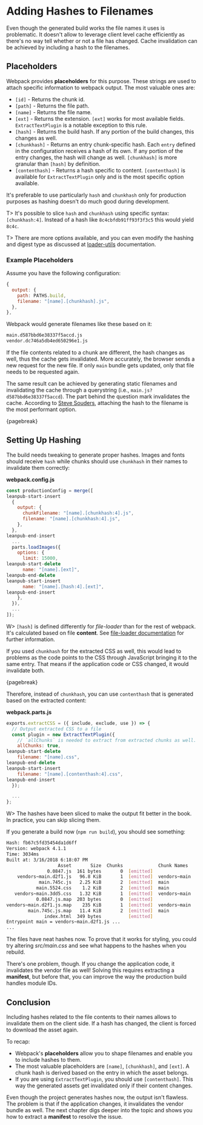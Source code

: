 # Adding Hashes to Filenames

Even though the generated build works the file names it uses is problematic. It doesn't allow to leverage client level cache efficiently as there's no way tell whether or not a file has changed. Cache invalidation can be achieved by including a hash to the filenames.

## Placeholders

Webpack provides **placeholders** for this purpose. These strings are used to attach specific information to webpack output. The most valuable ones are:

* `[id]` - Returns the chunk id.
* `[path]` - Returns the file path.
* `[name]` - Returns the file name.
* `[ext]` - Returns the extension. `[ext]` works for most available fields. `ExtractTextPlugin` is a notable exception to this rule.
* `[hash]` - Returns the build hash. If any portion of the build changes, this changes as well.
* `[chunkhash]` - Returns an entry chunk-specific hash. Each `entry` defined in the configuration receives a hash of its own. If any portion of the entry changes, the hash will change as well. `[chunkhash]` is more granular than `[hash]` by definition.
* `[contenthash]` - Returns a hash specific to content. `[contenthash]` is available for `ExtractTextPlugin` only and is the most specific option available.

It's preferable to use particularly `hash` and `chunkhash` only for production purposes as hashing doesn't do much good during development.

T> It's possible to slice `hash` and `chunkhash` using specific syntax: `[chunkhash:4]`. Instead of a hash like `8c4cbfdb91ff93f3f3c5` this would yield `8c4c`.

T> There are more options available, and you can even modify the hashing and digest type as discussed at [loader-utils](https://www.npmjs.com/package/loader-utils#interpolatename) documentation.

### Example Placeholders

Assume you have the following configuration:

```javascript
{
  output: {
    path: PATHS.build,
    filename: "[name].[chunkhash].js",
  },
},
```

Webpack would generate filenames like these based on it:

```bash
main.d587bbd6e38337f5accd.js
vendor.dc746a5db4ed650296e1.js
```

If the file contents related to a chunk are different, the hash changes as well, thus the cache gets invalidated. More accurately, the browser sends a new request for the new file. If only `main` bundle gets updated, only that file needs to be requested again.

The same result can be achieved by generating static filenames and invalidating the cache through a querystring (i.e., `main.js?d587bbd6e38337f5accd`). The part behind the question mark invalidates the cache. According to [Steve Souders](http://www.stevesouders.com/blog/2008/08/23/revving-filenames-dont-use-querystring/), attaching the hash to the filename is the most performant option.

{pagebreak}

## Setting Up Hashing

The build needs tweaking to generate proper hashes. Images and fonts should receive `hash` while chunks should use `chunkhash` in their names to invalidate them correctly:

**webpack.config.js**

```javascript
const productionConfig = merge([
leanpub-start-insert
  {
    output: {
      chunkFilename: "[name].[chunkhash:4].js",
      filename: "[name].[chunkhash:4].js",
    },
  },
leanpub-end-insert
  ...
  parts.loadImages({
    options: {
      limit: 15000,
leanpub-start-delete
      name: "[name].[ext]",
leanpub-end-delete
leanpub-start-insert
      name: "[name].[hash:4].[ext]",
leanpub-end-insert
    },
  }),
  ...
]);
```

W> `[hash]` is defined differently for *file-loader* than for the rest of webpack. It's calculated based on file **content**. See [file-loader documentation](https://www.npmjs.com/package/file-loader#placeholders) for further information.

If you used `chunkhash` for the extracted CSS as well, this would lead to problems as the code points to the CSS through JavaScript bringing it to the same entry. That means if the application code or CSS changed, it would invalidate both.

{pagebreak}

Therefore, instead of `chunkhash`, you can use `contenthash` that is generated based on the extracted content:

**webpack.parts.js**

```javascript
exports.extractCSS = ({ include, exclude, use }) => {
  // Output extracted CSS to a file
  const plugin = new ExtractTextPlugin({
    // `allChunks` is needed to extract from extracted chunks as well.
    allChunks: true,
leanpub-start-delete
    filename: "[name].css",
leanpub-end-delete
leanpub-start-insert
    filename: "[name].[contenthash:4].css",
leanpub-end-insert
  });

  ...
};
```

W> The hashes have been sliced to make the output fit better in the book. In practice, you can skip slicing them.

If you generate a build now (`npm run build`), you should see something:

```bash
Hash: fb67c5fd35454da1d6ff
Version: webpack 4.1.1
Time: 3034ms
Built at: 3/16/2018 6:18:07 PM
                   Asset       Size  Chunks             Chunk Names
               0.0847.js  161 bytes       0  [emitted]
    vendors~main.d2f1.js   96.8 KiB       1  [emitted]  vendors~main
            main.745c.js   2.25 KiB       2  [emitted]  main
           main.5524.css    1.2 KiB       2  [emitted]  main
   vendors~main.3dd5.css   1.32 KiB       1  [emitted]  vendors~main
           0.0847.js.map  203 bytes       0  [emitted]
vendors~main.d2f1.js.map    235 KiB       1  [emitted]  vendors~main
        main.745c.js.map   11.4 KiB       2  [emitted]  main
              index.html  349 bytes          [emitted]
Entrypoint main = vendors~main.d2f1.js ...
...
```

The files have neat hashes now. To prove that it works for styling, you could try altering *src/main.css* and see what happens to the hashes when you rebuild.

There's one problem, though. If you change the application code, it invalidates the vendor file as well! Solving this requires extracting a **manifest**, but before that, you can improve the way the production build handles module IDs.

## Conclusion

Including hashes related to the file contents to their names allows to invalidate them on the client side. If a hash has changed, the client is forced to download the asset again.

To recap:

* Webpack's **placeholders** allow you to shape filenames and enable you to include hashes to them.
* The most valuable placeholders are `[name]`, `[chunkhash]`, and `[ext]`. A chunk hash is derived based on the entry in which the asset belongs.
* If you are using `ExtractTextPlugin`, you should use `[contenthash]`. This way the generated assets get invalidated only if their content changes.

Even though the project generates hashes now, the output isn't flawless. The problem is that if the application changes, it invalidates the vendor bundle as well. The next chapter digs deeper into the topic and shows you how to extract a **manifest** to resolve the issue.
